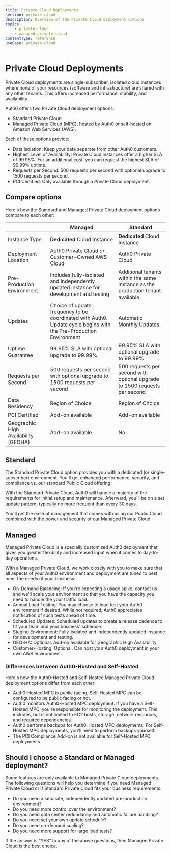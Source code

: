 ```yaml
---
title: Private Cloud Deployments
section: private-cloud
description: Overview of the Private Cloud deployment options
topics:
    - private-cloud
    - managed-private-cloud
contentType: reference
useCase: private-cloud
---
```


# Private Cloud Deployments

Private Cloud deployments are single-subscriber, isolated cloud instances where none of your resources (software and infrastructure) are shared with any other tenants. This offers increased performance, stability, and availability.

Auth0 offers two Private Cloud deployment options:

* Standard Private Cloud
* Managed Private Cloud (MPC), hosted by Auth0 or self-hosted on Amazon Web Services (AWS).

Each of these options provide:

* Data Isolation: Keep your data separate from other Auth0 customers.
* Highest Level of Availability: Private Cloud instances offer a higher SLA of 99.95%. For an additional cost, you can request the highest SLA of 99.99% uptime.
* Requests per Second: 500 requests per second with optional upgrade to 1500 requests per second.
* PCI Certified: Only available through a Private Cloud deployment.

## Compare options

Here's how the Standard and Managed Private Cloud deployment options compare to each other:

| | Managed | Standard |
| - | - | - |
| Instance Type | **Dedicated** Cloud Instance | **Dedicated** Cloud Instance |
| Deployment Location | Auth0 Private Cloud *or* Customer-Owned AWS Cloud | Auth0 Private Cloud |
| Pre-Production Environment | Includes fully-isolated and independently updated instance for development and testing | Additional tenants within the same instance as the production tenant available |
| Updates | Choice of update frequency to be coordinated with Auth0. Update cycle begins with the Pre-Production Environment | Automatic Monthly Updates |
| Uptime Guarantee | 99.95% SLA with optional upgrade to 99.99% | 99.95% SLA with optional upgrade to 99.99% |
| Requests per Second | 500 requests per second with optional upgrade to 1500 requests per second | 500 requests per second with optional upgrade to 1500 requests per second |
| Data Residency | Region of Choice | Region of Choice |
| PCI Certified | Add-on available | Add-on available |
| Geographic High Availability (GEOHA) | Add-on available | No |

## Standard

The Standard Private Cloud option provides you with a dedicated (or single-subscriber) environment. You'll get enhanced performance, security, and compliance vs. our standard Public Cloud offering.

With the Standard Private Cloud, Auth0 will handle a majority of the requirements for initial setup and maintenance. Afterward, you'll be on a set update pattern, typically no more frequent than every 30 days.

You'll get the ease of management that comes with using our Public Cloud combined with the power and security of our Managed Private Cloud.

## Managed

Managed Private Cloud is a specially customized Auth0 deployment that gives you greater flexibility and increased input when it comes to day-to-day operations.

With a Managed Private Cloud, we work closely with you to make sure that all aspects of your Auth0 environment and deployment are tuned to best meet the needs of your business:

* On-Demand Balancing: If you're expecting a usage spike, contact us and we'll scale your environment so that you have the capacity you need to handle the your traffic load.
* Annual Load Testing: You may choose to load test your Auth0 environment if desired. While not required, Auth0 appreciates notification of such tests ahead of time.
* Scheduled Updates: Scheduled updates to create a release cadence to fit your team and your business' schedule.
* Staging Environment: Fully-isolated and independently updated instance for development and testing.
* GEO-HA: Optional. Add-on available for Geographic High Availability.
* Customer-Hosting: Optional. Can host your Auth0 deployment in your own AWS environment.

### Differences between Auth0-Hosted and Self-Hosted

Here's how the Auth0-Hosted and Self-Hosted Managed Private Cloud deployment options differ from each other:

* Auth0-Hosted MPC is public facing, Self-Hosted MPC can be configured to be public facing or not.
* Auth0 monitors Auth0-Hosted MPC deployment. If you have a Self-Hosted MPC, you're responsible for monitoring the deployment. This includes, but is not limited to EC2 hosts, storage, network resources, and required dependencies.
* Auth0 performs backups for Auth0-Hosted MPC deployments. For Self-Hosted MPC deployments, you'll need to perform backups yourself.
* The PCI Compliance Add-on is not available for Self-Hosted MPC deployments.

## Should I choose a Standard or Managed deployment?

Some features are only available to Managed Private Cloud deployments. The following questions will help you determine if you need Managed Private Cloud or if Standard Private Cloud fits your business requirements.

* Do you need a separate, independently updated pre-production environment?
* Do you need more control over the environment?
* Do you need data center redundancy and automatic failure handling?
* Do you need set your own update schedule?
* Do you need on-demand scaling?
* Do you need more support for large load tests?

If the answer is “YES” to any of the above questions, then Managed Private Cloud is the best choice.

